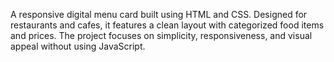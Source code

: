 A responsive digital menu card built using HTML and CSS. Designed for restaurants and cafes, it features a clean layout with categorized food items and prices. The project focuses on simplicity, responsiveness, and visual appeal without using JavaScript.
